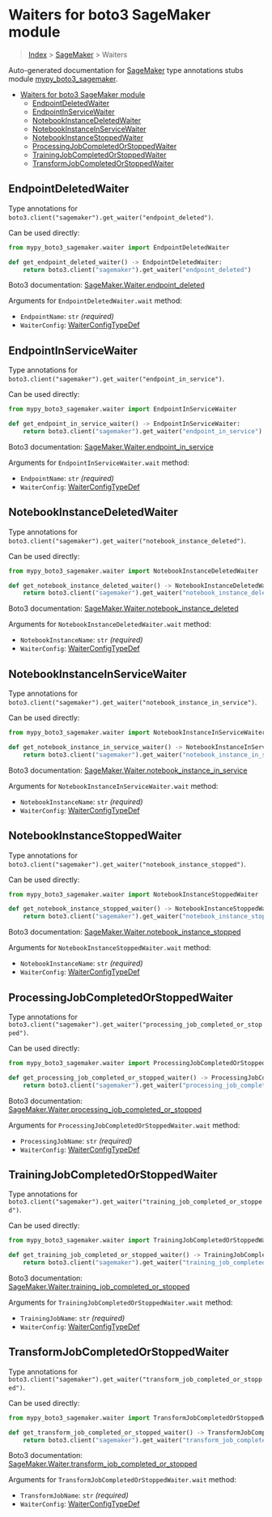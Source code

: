 # Waiters for boto3 SageMaker module

> [Index](..) > [SageMaker](.) > Waiters

Auto-generated documentation for
[SageMaker](https://boto3.amazonaws.com/v1/documentation/api/1.17.71/reference/services/sagemaker.html#SageMaker)
type annotations stubs module
[mypy_boto3_sagemaker](https://pypi.org/project/mypy-boto3-sagemaker/).

- [Waiters for boto3 SageMaker module](#waiters-for-boto3-sagemaker-module)
  - [EndpointDeletedWaiter](#endpointdeletedwaiter)
  - [EndpointInServiceWaiter](#endpointinservicewaiter)
  - [NotebookInstanceDeletedWaiter](#notebookinstancedeletedwaiter)
  - [NotebookInstanceInServiceWaiter](#notebookinstanceinservicewaiter)
  - [NotebookInstanceStoppedWaiter](#notebookinstancestoppedwaiter)
  - [ProcessingJobCompletedOrStoppedWaiter](#processingjobcompletedorstoppedwaiter)
  - [TrainingJobCompletedOrStoppedWaiter](#trainingjobcompletedorstoppedwaiter)
  - [TransformJobCompletedOrStoppedWaiter](#transformjobcompletedorstoppedwaiter)

## EndpointDeletedWaiter

Type annotations for
`boto3.client("sagemaker").get_waiter("endpoint_deleted")`.

Can be used directly:

```python
from mypy_boto3_sagemaker.waiter import EndpointDeletedWaiter

def get_endpoint_deleted_waiter() -> EndpointDeletedWaiter:
    return boto3.client("sagemaker").get_waiter("endpoint_deleted")
```

Boto3 documentation:
[SageMaker.Waiter.endpoint_deleted](https://boto3.amazonaws.com/v1/documentation/api/1.17.71/reference/services/sagemaker.html#SageMaker.Waiter.endpoint_deleted)

Arguments for `EndpointDeletedWaiter.wait` method:

- `EndpointName`: `str` *(required)*
- `WaiterConfig`: [WaiterConfigTypeDef](./type_defs.md#waiterconfigtypedef)

## EndpointInServiceWaiter

Type annotations for
`boto3.client("sagemaker").get_waiter("endpoint_in_service")`.

Can be used directly:

```python
from mypy_boto3_sagemaker.waiter import EndpointInServiceWaiter

def get_endpoint_in_service_waiter() -> EndpointInServiceWaiter:
    return boto3.client("sagemaker").get_waiter("endpoint_in_service")
```

Boto3 documentation:
[SageMaker.Waiter.endpoint_in_service](https://boto3.amazonaws.com/v1/documentation/api/1.17.71/reference/services/sagemaker.html#SageMaker.Waiter.endpoint_in_service)

Arguments for `EndpointInServiceWaiter.wait` method:

- `EndpointName`: `str` *(required)*
- `WaiterConfig`: [WaiterConfigTypeDef](./type_defs.md#waiterconfigtypedef)

## NotebookInstanceDeletedWaiter

Type annotations for
`boto3.client("sagemaker").get_waiter("notebook_instance_deleted")`.

Can be used directly:

```python
from mypy_boto3_sagemaker.waiter import NotebookInstanceDeletedWaiter

def get_notebook_instance_deleted_waiter() -> NotebookInstanceDeletedWaiter:
    return boto3.client("sagemaker").get_waiter("notebook_instance_deleted")
```

Boto3 documentation:
[SageMaker.Waiter.notebook_instance_deleted](https://boto3.amazonaws.com/v1/documentation/api/1.17.71/reference/services/sagemaker.html#SageMaker.Waiter.notebook_instance_deleted)

Arguments for `NotebookInstanceDeletedWaiter.wait` method:

- `NotebookInstanceName`: `str` *(required)*
- `WaiterConfig`: [WaiterConfigTypeDef](./type_defs.md#waiterconfigtypedef)

## NotebookInstanceInServiceWaiter

Type annotations for
`boto3.client("sagemaker").get_waiter("notebook_instance_in_service")`.

Can be used directly:

```python
from mypy_boto3_sagemaker.waiter import NotebookInstanceInServiceWaiter

def get_notebook_instance_in_service_waiter() -> NotebookInstanceInServiceWaiter:
    return boto3.client("sagemaker").get_waiter("notebook_instance_in_service")
```

Boto3 documentation:
[SageMaker.Waiter.notebook_instance_in_service](https://boto3.amazonaws.com/v1/documentation/api/1.17.71/reference/services/sagemaker.html#SageMaker.Waiter.notebook_instance_in_service)

Arguments for `NotebookInstanceInServiceWaiter.wait` method:

- `NotebookInstanceName`: `str` *(required)*
- `WaiterConfig`: [WaiterConfigTypeDef](./type_defs.md#waiterconfigtypedef)

## NotebookInstanceStoppedWaiter

Type annotations for
`boto3.client("sagemaker").get_waiter("notebook_instance_stopped")`.

Can be used directly:

```python
from mypy_boto3_sagemaker.waiter import NotebookInstanceStoppedWaiter

def get_notebook_instance_stopped_waiter() -> NotebookInstanceStoppedWaiter:
    return boto3.client("sagemaker").get_waiter("notebook_instance_stopped")
```

Boto3 documentation:
[SageMaker.Waiter.notebook_instance_stopped](https://boto3.amazonaws.com/v1/documentation/api/1.17.71/reference/services/sagemaker.html#SageMaker.Waiter.notebook_instance_stopped)

Arguments for `NotebookInstanceStoppedWaiter.wait` method:

- `NotebookInstanceName`: `str` *(required)*
- `WaiterConfig`: [WaiterConfigTypeDef](./type_defs.md#waiterconfigtypedef)

## ProcessingJobCompletedOrStoppedWaiter

Type annotations for
`boto3.client("sagemaker").get_waiter("processing_job_completed_or_stopped")`.

Can be used directly:

```python
from mypy_boto3_sagemaker.waiter import ProcessingJobCompletedOrStoppedWaiter

def get_processing_job_completed_or_stopped_waiter() -> ProcessingJobCompletedOrStoppedWaiter:
    return boto3.client("sagemaker").get_waiter("processing_job_completed_or_stopped")
```

Boto3 documentation:
[SageMaker.Waiter.processing_job_completed_or_stopped](https://boto3.amazonaws.com/v1/documentation/api/1.17.71/reference/services/sagemaker.html#SageMaker.Waiter.processing_job_completed_or_stopped)

Arguments for `ProcessingJobCompletedOrStoppedWaiter.wait` method:

- `ProcessingJobName`: `str` *(required)*
- `WaiterConfig`: [WaiterConfigTypeDef](./type_defs.md#waiterconfigtypedef)

## TrainingJobCompletedOrStoppedWaiter

Type annotations for
`boto3.client("sagemaker").get_waiter("training_job_completed_or_stopped")`.

Can be used directly:

```python
from mypy_boto3_sagemaker.waiter import TrainingJobCompletedOrStoppedWaiter

def get_training_job_completed_or_stopped_waiter() -> TrainingJobCompletedOrStoppedWaiter:
    return boto3.client("sagemaker").get_waiter("training_job_completed_or_stopped")
```

Boto3 documentation:
[SageMaker.Waiter.training_job_completed_or_stopped](https://boto3.amazonaws.com/v1/documentation/api/1.17.71/reference/services/sagemaker.html#SageMaker.Waiter.training_job_completed_or_stopped)

Arguments for `TrainingJobCompletedOrStoppedWaiter.wait` method:

- `TrainingJobName`: `str` *(required)*
- `WaiterConfig`: [WaiterConfigTypeDef](./type_defs.md#waiterconfigtypedef)

## TransformJobCompletedOrStoppedWaiter

Type annotations for
`boto3.client("sagemaker").get_waiter("transform_job_completed_or_stopped")`.

Can be used directly:

```python
from mypy_boto3_sagemaker.waiter import TransformJobCompletedOrStoppedWaiter

def get_transform_job_completed_or_stopped_waiter() -> TransformJobCompletedOrStoppedWaiter:
    return boto3.client("sagemaker").get_waiter("transform_job_completed_or_stopped")
```

Boto3 documentation:
[SageMaker.Waiter.transform_job_completed_or_stopped](https://boto3.amazonaws.com/v1/documentation/api/1.17.71/reference/services/sagemaker.html#SageMaker.Waiter.transform_job_completed_or_stopped)

Arguments for `TransformJobCompletedOrStoppedWaiter.wait` method:

- `TransformJobName`: `str` *(required)*
- `WaiterConfig`: [WaiterConfigTypeDef](./type_defs.md#waiterconfigtypedef)
